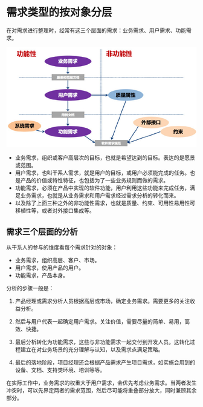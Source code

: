 # 需求类型的按对象分层

在对需求进行整理时，经常有这三个层面的需求：业务需求、用户需求、功能需求。

![requirement_layer](requirement_layer.png)

- 业务需求，组织或客户高层次的目标，也就是希望达到的目标。表达的是愿景或范围。
- 用户需求，也叫干系人需求，就是用户的目标，或用户必须能完成的任务。也是产品的价值或特性特征，也包括为了一些业务规则而做的需求。
- 功能需求，必须在产品中实现的软件功能，用户利用这些功能来完成任务，满足业务需求，也就是从业务需求和用户需求经过需求分析的转化而来。
- 以及除了上面三种之外的非功能性需求，也就是质量、约束、可用性易用性可移植性等，或者对外接口集成等。

## 需求三个层面的分析

从干系人的参与的维度看每个需求针对的对象：

- 业务需求，组织高层、客户、市场。
- 用户需求，使用产品的用户。
- 功能需求，产品本身。

分析的步骤一般是：

1. 产品经理或需求分析人员根据高层或市场，确定业务需求。需要更多的关注收益分析。
2. 然后与用户代表一起确定用户需求。关注价值，需要尽量的简单、易用，高效、快捷。
3. 最后分析转化为功能需求，这些与非功能需求一起交付到开发人员。这转化过程建立在对业务场景的充分理解与认知，以及需求点满足策略。

4. 最后的落地阶段，项目经理还会根据产品需求产生项目需求，如实施会用到的设备、文档、支持类环境、培训等等。

在实际工作中，业务需求的权重大于用户需求，会优先考虑业务需求。当两者发生冲突时，可以先界定两者的需求范围，然后尽可能将重叠部分放大，同时兼顾其余部分。

